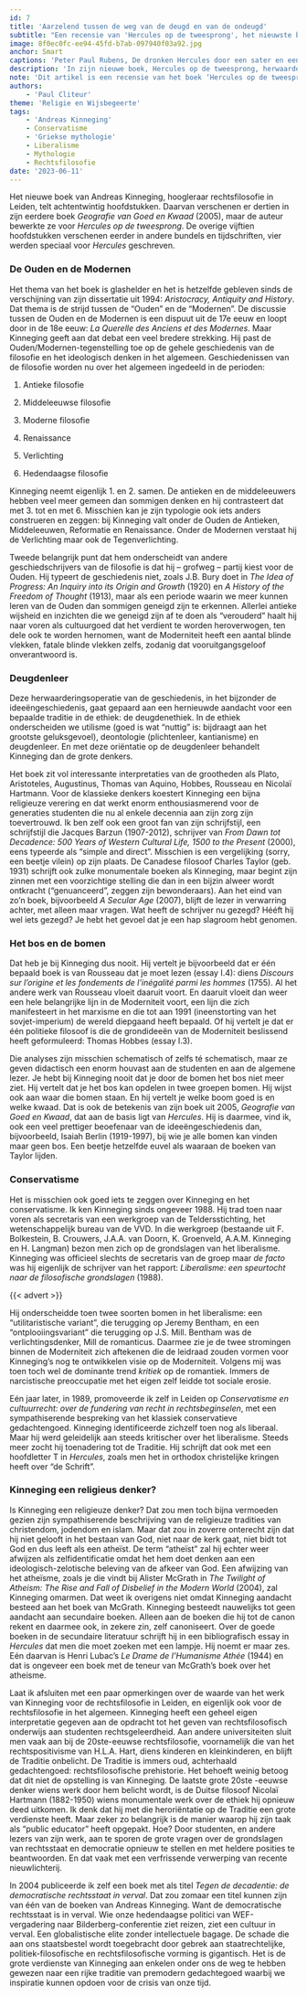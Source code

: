 ```yaml
---
id: 7
title: 'Aarzelend tussen de weg van de deugd en van de ondeugd'
subtitle: "Een recensie van 'Hercules op de tweesprong', het nieuwste boek van Andreas Kinneging"
image: 8f0ec0fc-ee94-45fd-b7ab-097940f03a92.jpg
anchor: Smart
captions: 'Peter Paul Rubens, De dronken Hercules door een sater en een nimf ondersteund'
description: 'In zijn nieuwe boek, Hercules op de tweesprong, herwaardeert Andreas Kinneging de antieke wijsheid en deugdenethiek, terwijl hij een kritische blik werpt op de moderniteit. Met interessante interpretaties van klassieke denkers en een eigen typologie van de filosofiegeschiedenis laat hij zien waarom we meer kunnen leren van de Ouden dan we denken. Een verfrissende kijk op de grondslagen van rechtsstaat en democratie, een must-read voor wie geïnteresseerd is in de crisis van onze tijd.'
note: 'Dit artikel is een recensie van het boek ‘Hercules op de tweesprong’ van dr. Andreas Kinneging, hoogleraar te Leiden. Is uw interesse door dit artikel gewekt? Bestel het boek dan *[hier](https://uitgeverijprometheus.nl/boeken/hercules-op-de-tweesprong-gebonden/)*. Beluister ook *[deze podcast](https://www.cafeweltschmerz.nl/videos/20230605b-volledige-aflevering-boeken-die-u-niet-mag-lezen-odysee/)* waarin Cliteur en Kinneging in gesprek gaan.'
authors:
    - 'Paul Cliteur'
theme: 'Religie en Wijsbegeerte'
tags:
    - 'Andreas Kinneging'
    - Conservatisme
    - 'Griekse mythologie'
    - Liberalisme
    - Mythologie
    - Rechtsfilosofie
date: '2023-06-11'
---
```


Het nieuwe boek van Andreas Kinneging, hoogleraar rechtsfilosofie in Leiden, telt achtentwintig hoofdstukken. Daarvan verschenen er dertien in zijn eerdere boek _Geografie van Goed en Kwaad_ (2005), maar de auteur bewerkte ze voor _Hercules op de tweesprong_. De overige vijftien hoofdstukken verschenen eerder in andere bundels en tijdschriften, vier werden speciaal voor _Hercules_ geschreven. 

 
### De Ouden en de Modernen

Het thema van het boek is glashelder en het is hetzelfde gebleven sinds de verschijning van zijn dissertatie uit 1994: _Aristocracy, Antiquity and History_. Dat thema is de strijd tussen de “Ouden” en de “Modernen”. De discussie tussen de Ouden en de Modernen is een dispuut uit de 17e eeuw en loopt door in de 18e eeuw: _La Querelle des Anciens et des Modernes_. Maar Kinneging geeft aan dat debat een veel bredere strekking. Hij past de Ouden/Modernen-tegenstelling toe op de gehele geschiedenis van de filosofie en het ideologisch denken in het algemeen. Geschiedenissen van de filosofie worden nu over het algemeen ingedeeld in de perioden:  

 
1. Antieke filosofie 

2. Middeleeuwse filosofie 

3. Moderne filosofie 

4. Renaissance 

5. Verlichting  

6. Hedendaagse filosofie  

 
Kinneging neemt eigenlijk 1. en 2. samen. De antieken en de middeleeuwers hebben veel meer gemeen dan sommigen denken en hij contrasteert dat met 3. tot en met 6. Misschien kan je zijn typologie ook iets anders construeren en zeggen: bij Kinneging valt onder de Ouden de Antieken, Middeleeuwen, Reformatie en Renaissance. Onder de Modernen verstaat hij de Verlichting maar ook de Tegenverlichting. 

Tweede belangrijk punt dat hem onderscheidt van andere geschiedschrijvers van de filosofie is dat hij – grofweg – partij kiest voor de Ouden. Hij typeert de geschiedenis niet, zoals J.B. Bury doet in _The Idea of Progress: An Inquiry into its Origin and Growth_ (1920) en _A History of the Freedom of Thought_ (1913), maar als een periode waarin we meer kunnen leren van de Ouden dan sommigen geneigd zijn te erkennen. Allerlei antieke wijsheid en inzichten die we geneigd zijn af te doen als “verouderd” haalt hij naar voren als cultuurgoed dat het verdient te worden heroverwogen, ten dele ook te worden hernomen, want de Moderniteit heeft een aantal blinde vlekken, fatale blinde vlekken zelfs, zodanig dat vooruitgangsgeloof onverantwoord is. 


### Deugdenleer

Deze herwaarderingsoperatie van de geschiedenis, in het bijzonder de ideeëngeschiedenis, gaat gepaard aan een hernieuwde aandacht voor een bepaalde traditie in de ethiek: de deugdenethiek. In de ethiek onderscheiden we utilisme (goed is wat “nuttig” is: bijdraagt aan het grootste geluksgevoel), deontologie (plichtenleer, kantianisme) en deugdenleer. En met deze oriëntatie op de deugdenleer behandelt Kinneging dan de grote denkers. 

Het boek zit vol interessante interpretaties van de grootheden als Plato, Aristoteles, Augustinus, Thomas van Aquino, Hobbes, Rousseau en Nicolaï Hartmann. Voor de klassieke denkers koestert Kinneging een bijna religieuze verering en dat werkt enorm enthousiasmerend voor de generaties studenten die nu al enkele decennia aan zijn zorg zijn toevertrouwd. Ik ben zelf ook een groot fan van zijn schrijfstijl, een schrijfstijl die Jacques Barzun (1907-2012), schrijver van _From Dawn tot Decadence: 500 Years of Western Cultural Life, 1500 to the Present_ (2000), eens typeerde als “simple and direct”. Misschien is een vergelijking (sorry, een beetje vilein) op zijn plaats. De Canadese filosoof Charles Taylor (geb. 1931) schrijft ook zulke monumentale boeken als Kinneging, maar begint zijn zinnen met een voorzichtige stelling die dan in een bijzin alweer wordt ontkracht (“genuanceerd”, zeggen zijn bewonderaars). Aan het eind van zo’n boek, bijvoorbeeld _A Secular Age_ (2007), blijft de lezer in verwarring achter, met alleen maar vragen. Wat heeft de schrijver nu gezegd? Hééft hij wel iets gezegd? Je hebt het gevoel dat je een hap slagroom hebt genomen. 


### Het bos en de bomen

Dat heb je bij Kinneging dus nooit. Hij vertelt je bijvoorbeeld dat er één bepaald boek is van Rousseau dat je moet lezen (essay I.4): diens _Discours sur l’origine et les fondements de l’inégalité parmi les hommes_ (1755). Al het andere werk van Rousseau vloeit daaruit voort. En daaruit vloeit dan weer een hele belangrijke lijn in de Moderniteit voort, een lijn die zich manifesteert in het marxisme en die tot aan 1991 (ineenstorting van het sovjet-imperium) de wereld diepgaand heeft bepaald. Of hij vertelt je dat er één politieke filosoof is die de grondideeën van de Moderniteit beslissend heeft geformuleerd: Thomas Hobbes (essay I.3). 

Die analyses zijn misschien schematisch of zelfs té schematisch, maar ze geven didactisch een enorm houvast aan de studenten en aan de algemene lezer. Je hebt bij Kinneging nooit dat je door de bomen het bos niet meer ziet. Hij vertelt dat je het bos kan opdelen in twee groepen bomen. Hij wijst ook aan waar die bomen staan. En hij vertelt je welke boom goed is en welke kwaad. Dat is ook de betekenis van zijn boek uit 2005, _Geografie van Goed en Kwaad_, dat aan de basis ligt van _Hercules_. Hij is daarmee, vind ik, ook een veel prettiger beoefenaar van de ideeëngeschiedenis dan, bijvoorbeeld, Isaiah Berlin (1919-1997), bij wie je alle bomen kan vinden maar geen bos. Een beetje hetzelfde euvel als waaraan de boeken van Taylor lijden. 


### Conservatisme

Het is misschien ook goed iets te zeggen over Kinneging en het conservatisme. Ik ken Kinneging sinds ongeveer 1988. Hij trad toen naar voren als secretaris van een werkgroep van de Teldersstichting, het wetenschappelijk bureau van de VVD. In die werkgroep (bestaande uit F. Bolkestein, B. Crouwers, J.A.A. van Doorn, K. Groenveld, A.A.M. Kinneging en H. Langman) bezon men zich op de grondslagen van het liberalisme. Kinneging was officieel slechts de secretaris van de groep maar _de facto_ was hij eigenlijk de schrijver van het rapport: _Liberalisme: een speurtocht naar de filosofische grondslagen_ (1988). 

{{< advert >}}

Hij onderscheidde toen twee soorten bomen in het liberalisme: een “utilitaristische variant”, die terugging op Jeremy Bentham, en een “ontplooiingsvariant” die terugging op J.S. Mill. Bentham was de verlichtingsdenker, Mill de romanticus. Daarmee zie je de twee stromingen binnen de Moderniteit zich aftekenen die de leidraad zouden vormen voor Kinneging’s nog te ontwikkelen visie op de Moderniteit. Volgens mij was toen toch wel de dominante trend _kritiek_ op de romantiek. Immers de narcistische preoccupatie met het eigen zelf leidde tot sociale erosie. 

Eén jaar later, in 1989, promoveerde ik zelf in Leiden op _Conservatisme en cultuurrecht: over de fundering van recht in rechtsbeginselen_, met een sympathiserende bespreking van het klassiek conservatieve gedachtengoed. Kinneging identificeerde zichzelf toen nog als liberaal. Maar hij werd geleidelijk aan steeds kritischer over het liberalisme. Steeds meer zocht hij toenadering tot de Traditie. Hij schrijft dat ook met een hoofdletter T in _Hercules_, zoals men het in orthodox christelijke kringen heeft over “de Schrift”. 


### Kinneging een religieus denker?

Is Kinneging een religieuze denker? Dat zou men toch bijna vermoeden gezien zijn sympathiserende beschrijving van de religieuze tradities van christendom, jodendom en islam. Maar dat zou in zoverre onterecht zijn dat hij niet gelooft in het bestaan van God, niet naar de kerk gaat, niet bidt tot God en dus leeft als een atheïst. De term “atheïst” zal hij echter weer afwijzen als zelfidentificatie omdat het hem doet denken aan een ideologisch-zelotische beleving van de afkeer van God. Een afwijzing van het atheïsme, zoals je die vindt bij Alister McGrath in _The Twilight of Atheism: The Rise and Fall of Disbelief in the Modern World_ (2004), zal Kinneging omarmen. Dat weet ik overigens niet omdat Kinneging aandacht besteed aan het boek van McGrath. Kinneging besteedt nauwelijks tot geen aandacht aan secundaire boeken. Alleen aan de boeken die hij tot de canon rekent en daarmee ook, in zekere zin, zelf canoniseert. Over de goede boeken in de secundaire literatuur schrijft hij in een bibliografisch essay in _Hercules_ dat men die moet zoeken met een lampje. Hij noemt er maar zes. Eén daarvan is Henri Lubac’s _Le Drame de l’Humanisme Athée_ (1944) en dat is ongeveer een boek met de teneur van McGrath’s boek over het atheisme. 

Laat ik afsluiten met een paar opmerkingen over de waarde van het werk van Kinneging voor de rechtsfilosofie in Leiden, en eigenlijk ook voor de rechtsfilosofie in het algemeen. Kinneging heeft een geheel eigen interpretatie gegeven aan de opdracht tot het geven van rechtsfilosofisch onderwijs aan studenten rechtsgeleerdheid. Aan andere universiteiten sluit men vaak aan bij de 20ste-eeuwse rechtsfilosofie, voornamelijk die van het rechtspositivisme van H.L.A. Hart, diens kinderen en kleinkinderen, en blijft de Traditie onbelicht. De Traditie is immers oud, achterhaald gedachtengoed: rechtsfilosofische prehistorie. Het behoeft weinig betoog dat dit niet de opstelling is van Kinneging. De laatste grote 20ste -eeuwse denker wiens werk door hem belicht wordt, is de Duitse filosoof Nicolaï Hartmann (1882-1950) wiens monumentale werk over de ethiek hij opnieuw deed uitkomen. Ik denk dat hij met die heroriëntatie op de Traditie een grote verdienste heeft. Maar zeker zo belangrijk is de manier waarop hij zijn taak als “public educator” heeft opgepakt. Hoe? Door studenten, en andere lezers van zijn werk, aan te sporen de grote vragen over de grondslagen van rechtsstaat en democratie opnieuw te stellen en met heldere posities te beantwoorden. En dat vaak met een verfrissende verwerping van recente nieuwlichterij. 

In 2004 publiceerde ik zelf een boek met als titel _Tegen de decadentie: de democratische rechtsstaat in verval_. Dat zou zomaar een titel kunnen zijn van één van de boeken van Andreas Kinneging. Want de democratische rechtsstaat is in verval. Wie onze hedendaagse politici van WEF-vergadering naar Bilderberg-conferentie ziet reizen, ziet een cultuur in verval. Een globalistische elite zonder intellectuele bagage. De schade die aan ons staatsbestel wordt toegebracht door gebrek aan staatrechtelijke, politiek-filosofische en rechtsfilosofische vorming is gigantisch. Het is de grote verdienste van Kinneging aan enkelen onder ons de weg te hebben gewezen naar een rijke traditie van premodern gedachtegoed waarbij we inspiratie kunnen opdoen voor de crisis van onze tijd.
